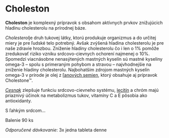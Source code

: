 Choleston
=========

**Choleston** je komplexný prípravok s obsahom aktívnych prvkov znižujúcich
hladinu cholesterolu na prírodnej báze.

*Cholesterol*je druh tukovej látky, ktorú produkuje organizmus a do určitej
miery je pre ľudské telo potrebný. Avšak zvýšená hladina cholesterolu je pre
naše zdravie hrozbou. Zníženie hladiny cholesterolu čo i len o 1% pomôže
zredukovať riziko vzniku srdcovo-cievnych ochorení najmenej o 10%. Spomedzi
viacnásobne nenasýtených mastných kyselín sú mastné kyseliny omega-3 – spolu s
primeraným pohybom a stravou – najvhodnejšie na zníženie hladiny cholesterolu.
Najbohatším zdrojom mastných kyselín omega-3 v prírode je olej z [ľanových
semien](/sip/p/lan-siaty/), ktorý obsahuje aj prípravok
Cholestone™.

*[Cesnak](/sip/p/cesnak-kuchynsky/)* zlepšuje funkciu
srdcovo-cievneho systému, [lecitín](/sip/p/soja-fazulova/) a
chróm majú priaznivý účinok na metabolizmus tukov, vitamíny C a E pôsobia ako
antioxidanty.

S ľahkým srdcom...

Balenie 90 ks

*Odporučené dávkovanie*: 3x jedna tableta denne

